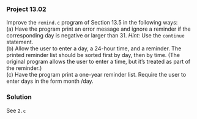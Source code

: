 ### Project 13.02
Improve the `remind.c` program of Section 13.5 in the following ways:  
(a) Have the program print an error message and ignore a reminder if the corresponding day is negative or larger than 31. *Hint:* Use the `continue` statement.  
(b) Allow the user to enter a day, a 24-hour time, and a reminder. The printed reminder list should be sorted first by day, then by time. (The original program allows the user to enter a time, but it’s treated as part of the reminder.)  
(c) Have the program print a one-year reminder list. Require the user to enter days in the form month /day.  

### Solution
See `2.c`
